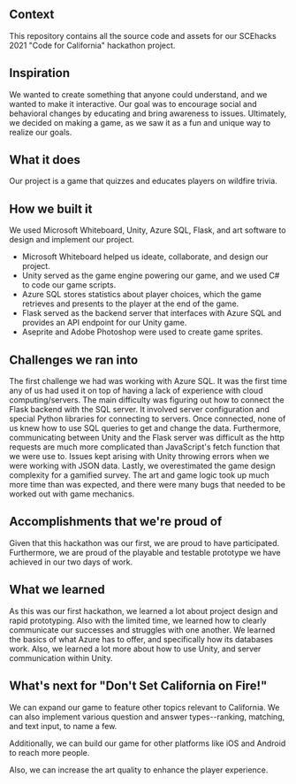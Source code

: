 ## Context
This repository contains all the source code and assets for our SCEhacks 2021 "Code for California" hackathon project.

## Inspiration
We wanted to create something that anyone could understand, and we wanted to make it interactive. Our goal was to encourage social and behavioral changes by educating and bring awareness to issues. Ultimately, we decided on making a game, as we saw it as a fun and unique way to realize our goals.

## What it does
Our project is a game that quizzes and educates players on wildfire trivia.

## How we built it
We used Microsoft Whiteboard, Unity, Azure SQL, Flask, and art software to design and implement our project.

* Microsoft Whiteboard helped us ideate, collaborate, and design our project.
* Unity served as the game engine powering our game, and we used C# to code our game scripts.
* Azure SQL stores statistics about player choices, which the game retrieves and presents to the player at the end of the game. 
* Flask served as the backend server that interfaces with Azure SQL and provides an API endpoint for our Unity game.
* Aseprite and Adobe Photoshop were used to create game sprites.

## Challenges we ran into
The first challenge we had was working with Azure SQL. It was the first time any of us had used it on top of having a lack of experience with cloud computing/servers. The main difficulty was figuring out how to connect the Flask backend with the SQL server. It involved server configuration and special Python libraries for connecting to servers. Once connected, none of us knew how to use SQL queries to get and change the data. Furthermore, communicating between Unity and the Flask server was difficult as the http requests are much more complicated than JavaScript's fetch function that we were use to. Issues kept arising with Unity throwing errors when we were working with JSON data. Lastly, we overestimated the game design complexity for a gamified survey. The art and game logic took up much more time than was expected, and there were many bugs that needed to be worked out with game mechanics.

## Accomplishments that we're proud of
Given that this hackathon was our first, we are proud to have participated. Furthermore, we are proud of the playable and testable prototype we have achieved in our two days of work.

## What we learned
As this was our first hackathon, we learned a lot about project design and rapid prototyping. Also with the limited time, we learned how to clearly communicate our successes and struggles with one another. We learned the basics of what Azure has to offer, and specifically how its databases work. Also, we learned a lot more about how to use Unity, and server communication within Unity.

## What's next for "Don't Set California on Fire!"
We can expand our game to feature other topics relevant to California. We can also implement various question and answer types--ranking, matching, and text input, to name a few. 

Additionally, we can build our game for other platforms like iOS and Android to reach more people.

Also, we can increase the art quality to enhance the player experience.
